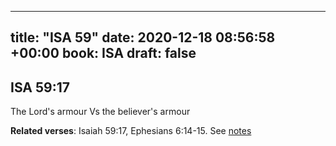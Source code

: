 
---
title: "ISA 59"
date: 2020-12-18 08:56:58 +00:00
book: ISA
draft: false
---

## ISA 59:17

The Lord's armour Vs the believer's armour

**Related verses**: Isaiah 59:17, Ephesians 6:14-15. See [notes](https://my.bible.com/notes/3587185364702060755)

